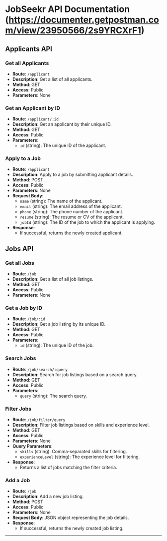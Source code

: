 # JobSeekr API Documentation (https://documenter.getpostman.com/view/23950566/2s9YRCXrF1)

## Applicants API

### Get all Applicants

- **Route**: `/applicant`
- **Description**: Get a list of all applicants.
- **Method**: GET
- **Access**: Public
- **Parameters**: None

### Get an Applicant by ID

- **Route**: `/applicant/:id`
- **Description**: Get an applicant by their unique ID.
- **Method**: GET
- **Access**: Public
- **Parameters**:
  - `id` (string): The unique ID of the applicant.

### Apply to a Job

- **Route**: `/applicant`
- **Description**: Apply to a job by submitting applicant details.
- **Method**: POST
- **Access**: Public
- **Parameters**: None
- **Request Body**:
  - `name` (string): The name of the applicant.
  - `email` (string): The email address of the applicant.
  - `phone` (string): The phone number of the applicant.
  - `resume` (string): The resume or CV of the applicant.
  - `jobId` (string): The ID of the job to which the applicant is applying.
- **Response**:
  - If successful, returns the newly created applicant.

## Jobs API

### Get all Jobs

- **Route**: `/job`
- **Description**: Get a list of all job listings.
- **Method**: GET
- **Access**: Public
- **Parameters**: None

### Get a Job by ID

- **Route**: `/job/:id`
- **Description**: Get a job listing by its unique ID.
- **Method**: GET
- **Access**: Public
- **Parameters**:
  - `id` (string): The unique ID of the job.

### Search Jobs

- **Route**: `/job/search/:query`
- **Description**: Search for job listings based on a search query.
- **Method**: GET
- **Access**: Public
- **Parameters**:
  - `query` (string): The search query.

### Filter Jobs

- **Route**: `/job/filter/query`
- **Description**: Filter job listings based on skills and experience level.
- **Method**: GET
- **Access**: Public
- **Parameters**: None
- **Query Parameters**:
  - `skills` (string): Comma-separated skills for filtering.
  - `experienceLevel` (string): The experience level for filtering.
- **Response**:
  - Returns a list of jobs matching the filter criteria.

### Add a Job

- **Route**: `/job`
- **Description**: Add a new job listing.
- **Method**: POST
- **Access**: Public
- **Parameters**: None
- **Request Body**: JSON object representing the job details.
- **Response**:
  - If successful, returns the newly created job listing.

---
